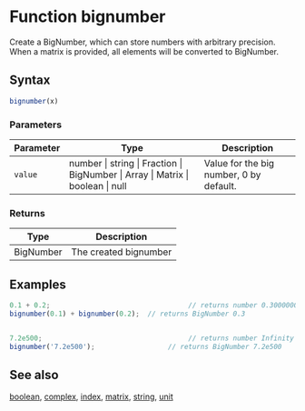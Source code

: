 <!-- Note: This file is automatically generated from source code comments. Changes made in this file will be overridden. -->

# Function bignumber

Create a BigNumber, which can store numbers with arbitrary precision.
When a matrix is provided, all elements will be converted to BigNumber.


## Syntax

```js
bignumber(x)
```

### Parameters

Parameter | Type | Description
--------- | ---- | -----------
`value` | number &#124; string &#124; Fraction &#124; BigNumber &#124; Array &#124; Matrix &#124; boolean &#124; null | Value for the big number, 0 by default.

### Returns

Type | Description
---- | -----------
BigNumber | The created bignumber


## Examples

```js
0.1 + 0.2;                                  // returns number 0.30000000000000004
bignumber(0.1) + bignumber(0.2);  // returns BigNumber 0.3


7.2e500;                                    // returns number Infinity
bignumber('7.2e500');                  // returns BigNumber 7.2e500
```


## See also

[boolean](boolean.md),
[complex](complex.md),
[index](index.md),
[matrix](matrix.md),
[string](string.md),
[unit](unit.md)
